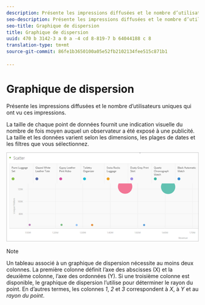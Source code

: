 ```yaml
---
description: Présente les impressions diffusées et le nombre d’utilisateurs uniques qui ont vu ces impressions.
seo-description: Présente les impressions diffusées et le nombre d’utilisateurs uniques qui ont vu ces impressions.
seo-title: Graphique de dispersion
title: Graphique de dispersion
uuid: 470 b 3142-3 a 0 a -4 cd 8-819-7 b 64044188 c 8
translation-type: tm+mt
source-git-commit: 86fe1b3650100a05e52fb2102134fee515c871b1

---
```



# Graphique de dispersion

Présente les impressions diffusées et le nombre d’utilisateurs uniques qui ont vu ces impressions.

La taille de chaque point de données fournit une indication visuelle du nombre de fois moyen auquel un observateur a été exposé à une publicité. La taille et les données varient selon les dimensions, les plages de dates et les filtres que vous sélectionnez.

![](assets/scatter.png)

>[!NOTE]
>
>Un tableau associé à un graphique de dispersion nécessite au moins deux colonnes. La première colonne définit l’axe des abscisses (X) et la deuxième colonne, l’axe des ordonnées (Y). Si une troisième colonne est disponible, le graphique de dispersion l’utilise pour déterminer le rayon du point. En d’autres termes, les colonnes *1*, *2* et *3* correspondent à *X*, à *Y* et au *rayon du point*.

